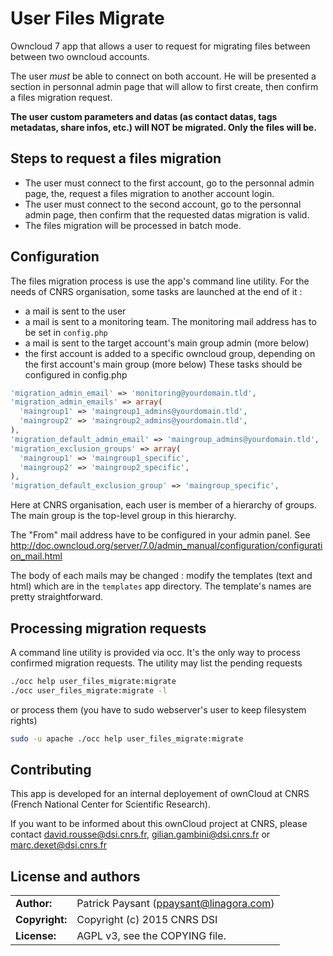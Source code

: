 # User Files Migrate

Owncloud 7 app that allows a user to request for migrating files between between two owncloud accounts.

The user *must* be able to connect on both account. He will be presented a section in personnal admin page that will allow to first create, then confirm  a files migration request.

**The user custom parameters and datas (as contact datas, tags metadatas, share infos, etc.) will NOT be migrated. Only the files will be.**

## Steps to request a files migration

- The user must connect to the first account, go to the personnal admin page, the, request a files migration to another account login.
- The user must connect to the second account, go to the personnal admin page, then confirm that the requested datas migration is valid.
- The files migration will be processed in batch mode.

## Configuration

The files migration process is use the app's command line utility. For the needs of CNRS organisation, some tasks are launched at the end of it :
- a mail is sent to the user 
- a mail is sent to a monitoring team. The monitoring mail address has to be set in `config.php`
- a mail is sent to the target account's main group admin (more below)
- the first account is added to a specific owncloud group, depending on the first account's main group (more below)
These tasks should be configured in config.php

```php
'migration_admin_email' => 'monitoring@yourdomain.tld',
'migration_admin_emails' => array(
  'maingroup1' => 'maingroup1_admins@yourdomain.tld',
  'maingroup2' => 'maingroup2_admins@yourdomain.tld',
),
'migration_default_admin_email' => 'maingroup_admins@yourdomain.tld',
'migration_exclusion_groups' => array(
  'maingroup1' => 'maingroup1_specific',
  'maingroup2' => 'maingroup2_specific',
),
'migration_default_exclusion_group' => 'maingroup_specific',
```

Here at CNRS organisation, each user is member of a hierarchy of groups. The main group is the top-level group in this hierarchy.

The "From" mail address have to be configured in your admin panel. See http://doc.owncloud.org/server/7.0/admin_manual/configuration/configuration_mail.html

The body of each mails may be changed : modify the templates (text and html) which are in the `templates` app directory. The template's names are pretty straightforward.

## Processing migration requests

A command line utility is provided via occ. It's the only way to process confirmed migration requests.
The utility may list the pending requests

```sh
./occ help user_files_migrate:migrate
./occ user_files_migrate:migrate -l
```

or process them (you have to sudo webserver's user to keep filesystem rights)

```sh
sudo -u apache ./occ help user_files_migrate:migrate
```

## Contributing

This app is developed for an internal deployement of ownCloud at CNRS (French National Center for Scientific Research).

If you want to be informed about this ownCloud project at CNRS, please contact david.rousse@dsi.cnrs.fr, gilian.gambini@dsi.cnrs.fr or marc.dexet@dsi.cnrs.fr

## License and authors

|                      |                                          |
|:---------------------|:-----------------------------------------|
| **Author:**          | Patrick Paysant (<ppaysant@linagora.com>)
| **Copyright:**       | Copyright (c) 2015 CNRS DSI
| **License:**         | AGPL v3, see the COPYING file.
